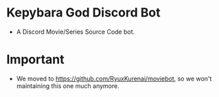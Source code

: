 # Kepybara God Discord Bot
- A Discord Movie/Series Source Code bot.

# Important
- We moved to https://github.com/RyuxKurenai/moviebot, so we won't maintaining this one much anymore.
